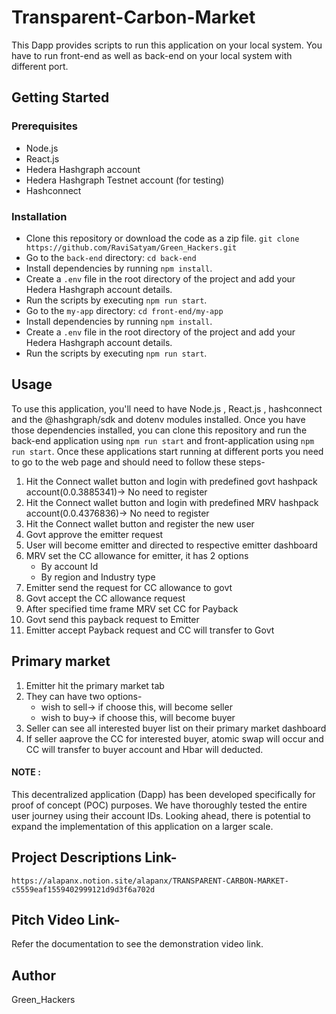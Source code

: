 # Transparent-Carbon-Market

This  Dapp provides scripts to run this application on your local system. You have to run front-end as well as back-end on your local system with different port.
## Getting Started

### Prerequisites

- Node.js
- React.js
- Hedera Hashgraph account
- Hedera Hashgraph Testnet account (for testing)
- Hashconnect

### Installation

- Clone this repository or download the code as a zip file.
`git clone https://github.com/RaviSatyam/Green_Hackers.git`
- Go to the `back-end` directory: `cd back-end`
- Install dependencies by running `npm install`.
- Create a `.env` file in the root directory of the project and add your Hedera Hashgraph account details.
- Run the scripts by executing `npm run start`.
- Go to the `my-app` directory: `cd front-end/my-app`
- Install dependencies by running `npm install`.
- Create a `.env` file in the root directory of the project and add your Hedera Hashgraph account details.
- Run the scripts by executing `npm run start`.

## Usage

To use this application, you'll need to have Node.js , React.js , hashconnect and the @hashgraph/sdk and dotenv modules installed. Once you have those dependencies installed, you can clone this repository and run the back-end application using `npm run start` and 
front-application using `npm run start`.
Once these applications start running at different ports you need to go to the web page and should need to follow these steps-

1. Hit the Connect wallet button and login with predefined govt hashpack account(0.0.3885341)-> No need to register
2. Hit the Connect wallet button and login with predefined MRV hashpack account(0.0.4376836)-> No need to register
3. Hit the Connect wallet button and register the new user
4. Govt approve the emitter request
5. User will become emitter and directed to respective emitter dashboard
6. MRV set the CC allowance for emitter, it has 2 options
     - By account Id
     - By region and Industry type
7. Emitter send the request for CC allowance to govt
8. Govt accept the CC allowance request
9. After specified time frame MRV set CC for Payback
10. Govt send this payback request to Emitter
11. Emitter accept Payback request and CC will transfer to Govt

## Primary market
1. Emitter hit the primary market tab
2. They can have two options-
    - wish to sell-> if choose this, will become seller
    - wish to buy-> if choose this, will become buyer
3. Seller can see all interested buyer list on their primary market dashboard
4. If seller aaprove the CC for interested buyer, atomic swap will occur and CC will transfer to buyer account and Hbar will deducted.


#### NOTE :
This decentralized application (Dapp) has been developed specifically for proof of concept (POC) purposes. We have thoroughly tested the entire user journey using their account IDs. Looking ahead, there is potential to expand the implementation of this application on a larger scale.


## Project Descriptions Link- 
`https://alapanx.notion.site/alapanx/TRANSPARENT-CARBON-MARKET-c5559eaf1559402999121d9d3f6a702d`

## Pitch Video Link- 
Refer the documentation to see the demonstration video link.

## Author

Green_Hackers
